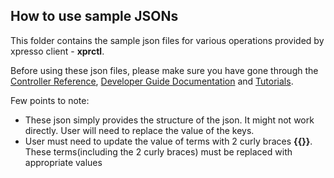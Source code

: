 ## How to use sample JSONs

This folder contains the sample json files for various operations
provided by xpresso client - **xprctl**.

Before using these json files, please make sure you have gone  through the [Controller Reference](https://abzooba.atlassian.net/wiki/spaces/XS/pages/720273420/Xpresso.ai+Controller+Reference), [Developer Guide Documentation](https://abzooba.atlassian.net/wiki/spaces/XS/pages/827392001/Developer+Guide) and [Tutorials](https://abzooba.atlassian.net/wiki/spaces/XS/pages/832111107/Tutorials).

Few points to note:

- These json simply provides the structure of the json. It might not work directly. User will need to replace the value of the keys.
- User must need to update the value of terms with 2 curly braces **{{<term>}}**. These terms(including the 2 curly braces) must be replaced with appropriate values
